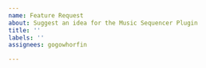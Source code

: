 ```yaml
---
name: Feature Request
about: Suggest an idea for the Music Sequencer Plugin
title: ''
labels: ''
assignees: gogowhorfin

---
```



